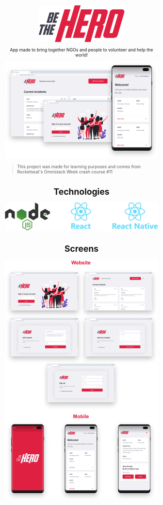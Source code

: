 <p align="center">
  <img src="mobile/src/assets/logo@3x.png" />
  
  <p align="center">
  App made to bring together NGOs and people to volunteer and help the world!
  </p>

  <img src=".github/banner.png" width="1000px"/>

  > This project was made for learning purposes and comes from Rocketseat's Omnistack Week crash course #11
</p>

<h1 align="center">Technologies</h1>
<p align="center">
  <img src=".github/techs.png" width="600px"/>
</p>

  <h1 align="center">Screens</h1>
<p align="center">
  <img src=".github/screens.png" width="1000px"/>
</p>
